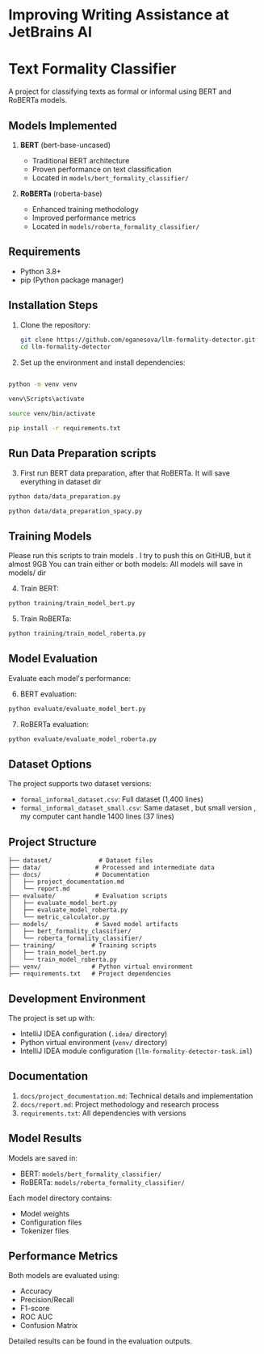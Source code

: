 # Improving Writing Assistance at JetBrains AI
# Text Formality Classifier

A project for classifying texts as formal or informal using BERT and RoBERTa models.

## Models Implemented

1. **BERT** (bert-base-uncased)
   - Traditional BERT architecture
   - Proven performance on text classification
   - Located in `models/bert_formality_classifier/`

2. **RoBERTa** (roberta-base)
   - Enhanced training methodology
   - Improved performance metrics
   - Located in `models/roberta_formality_classifier/`

## Requirements

- Python 3.8+
- pip (Python package manager)

## Installation Steps

1. Clone the repository:
   ```bash
   git clone https://github.com/oganesova/llm-formality-detector.git
   cd llm-formality-detector
   ```

2. Set up the environment and install dependencies:
```bash

python -m venv venv

venv\Scripts\activate

source venv/bin/activate

pip install -r requirements.txt
```
## Run Data Preparation scripts
3. First run BERT data preparation, after that RoBERTa. It will save everything in dataset dir 

```bash
python data/data_preparation.py

python data/data_preparation_spacy.py
```

## Training Models
Please run this scripts to train models . I try to push this on GitHUB, but it almost 9GB
You can train either or both models:
All models will save in models/ dir 

4. Train BERT:

```bash
python training/train_model_bert.py
```

5. Train RoBERTa:

```bash
python training/train_model_roberta.py
```

## Model Evaluation

Evaluate each model's performance:

6. BERT evaluation:

```bash
python evaluate/evaluate_model_bert.py
```

7. RoBERTa evaluation:

```bash
python evaluate/evaluate_model_roberta.py
```


## Dataset Options

The project supports two dataset versions:
- `formal_informal_dataset.csv`: Full dataset (1,400 lines)
- `formal_informal_dataset_small.csv`: Same dataset , but small version , my computer cant handle 1400 lines (37 lines)


## Project Structure

```
├── dataset/             # Dataset files
├── data/               # Processed and intermediate data
├── docs/               # Documentation
│   ├── project_documentation.md
│   └── report.md
├── evaluate/           # Evaluation scripts
│   ├── evaluate_model_bert.py
│   ├── evaluate_model_roberta.py
│   └── metric_calculator.py
├── models/             # Saved model artifacts
│   ├── bert_formality_classifier/
│   └── roberta_formality_classifier/
├── training/          # Training scripts
│   ├── train_model_bert.py
│   └── train_model_roberta.py
├── venv/              # Python virtual environment
├── requirements.txt   # Project dependencies
```

## Development Environment

The project is set up with:
- IntelliJ IDEA configuration (`.idea/` directory)
- Python virtual environment (`venv/` directory)
- IntelliJ IDEA module configuration (`llm-formality-detector-task.iml`)

## Documentation

1. `docs/project_documentation.md`: Technical details and implementation
2. `docs/report.md`: Project methodology and research process
3. `requirements.txt`: All dependencies with versions

## Model Results

Models are saved in:
- BERT: `models/bert_formality_classifier/`
- RoBERTa: `models/roberta_formality_classifier/`

Each model directory contains:
- Model weights
- Configuration files
- Tokenizer files

## Performance Metrics

Both models are evaluated using:
- Accuracy
- Precision/Recall
- F1-score
- ROC AUC
- Confusion Matrix

Detailed results can be found in the evaluation outputs. 